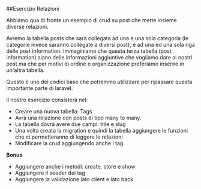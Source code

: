 ##Esercizio Relazioni

Abbiamo qua di fronte un esempio di crud su post che mette insieme diverse relazioni.

Avremo la tabella posts che sarà collegata ad una e una sola categoria (le categorie invece saranno collegate a diversi post), e ad una ed una sola riga delle post information. Immaginiamo che questa terza tabella (post information) siano delle informazioni aggiuntive che vogliamo dare ai nostri post ma che per motivi di ordine e organizzazione preferiamo inserire in un'altra tabella.

Questo è uno dei codici base che potremmo utilizzare per ripassare questa importante parte di laravel.

Il nostro esercizio consisterà nel:

-   Creare una nuova tabella: Tags
-   Avrà una relazione con posts di tipo many to many.
-   La tabella dovrà avere due campi: title e slug
-   Una volta creata la migration e quindi la tabella aggiungere le funzioni che ci permetteranno di leggere le relazioni
-   Modificare la crud aggiungendo anche i tag

**Bonus**

-   Aggiungere anche i metodi: create, store e show
-   Aggiungere il seeder dei tag
-   Aggiungere la validazione lato client e lato back
